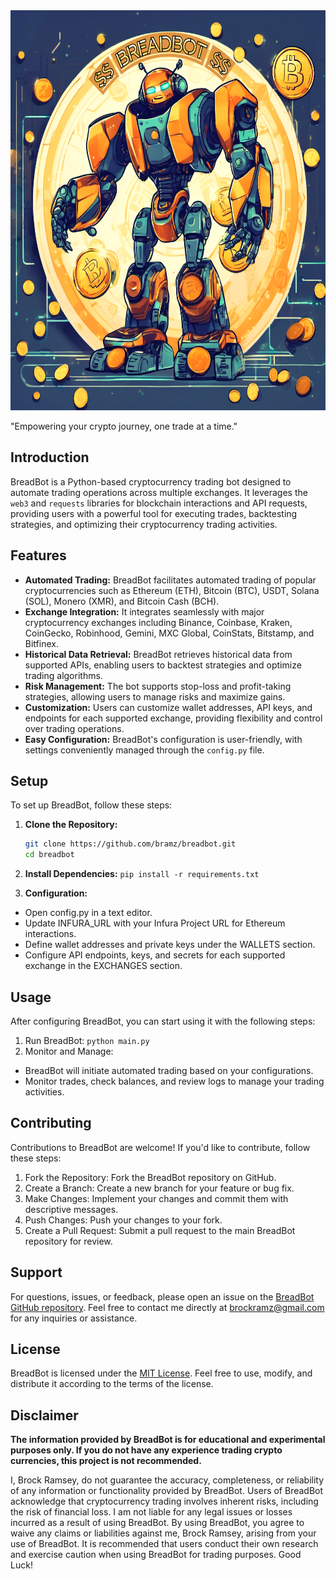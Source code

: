 <img src="breadbot.png" alt="BreadBot Logo" width="1024px" height="640px">

"Empowering your crypto journey, one trade at a time."

## Introduction

BreadBot is a Python-based cryptocurrency trading bot designed to automate trading operations across multiple exchanges. It leverages the `web3` and `requests` libraries for blockchain interactions and API requests, providing users with a powerful tool for executing trades, backtesting strategies, and optimizing their cryptocurrency trading activities.

## Features

- **Automated Trading:** BreadBot facilitates automated trading of popular cryptocurrencies such as Ethereum (ETH), Bitcoin (BTC), USDT, Solana (SOL), Monero (XMR), and Bitcoin Cash (BCH).
- **Exchange Integration:** It integrates seamlessly with major cryptocurrency exchanges including Binance, Coinbase, Kraken, CoinGecko, Robinhood, Gemini, MXC Global, CoinStats, Bitstamp, and Bitfinex.
- **Historical Data Retrieval:** BreadBot retrieves historical data from supported APIs, enabling users to backtest strategies and optimize trading algorithms.
- **Risk Management:** The bot supports stop-loss and profit-taking strategies, allowing users to manage risks and maximize gains.
- **Customization:** Users can customize wallet addresses, API keys, and endpoints for each supported exchange, providing flexibility and control over trading operations.
- **Easy Configuration:** BreadBot's configuration is user-friendly, with settings conveniently managed through the `config.py` file.

## Setup

To set up BreadBot, follow these steps:

1. **Clone the Repository:**

   ```bash
   git clone https://github.com/bramz/breadbot.git
   cd breadbot
   ```

2. **Install Dependencies:**
`pip install -r requirements.txt`

3. **Configuration:**

- Open config.py in a text editor.
- Update INFURA_URL with your Infura Project URL for Ethereum interactions.
- Define wallet addresses and private keys under the WALLETS section.
- Configure API endpoints, keys, and secrets for each supported exchange in the EXCHANGES section.

## Usage

After configuring BreadBot, you can start using it with the following steps:

1. Run BreadBot: `python main.py`
2. Monitor and Manage:

- BreadBot will initiate automated trading based on your configurations.
- Monitor trades, check balances, and review logs to manage your trading activities.

## Contributing

Contributions to BreadBot are welcome! If you'd like to contribute, follow these steps:

1. Fork the Repository: Fork the BreadBot repository on GitHub.
2. Create a Branch: Create a new branch for your feature or bug fix.
3. Make Changes: Implement your changes and commit them with descriptive messages.
4. Push Changes: Push your changes to your fork.
5. Create a Pull Request: Submit a pull request to the main BreadBot repository for review.

## Support

For questions, issues, or feedback, please open an issue on the [BreadBot GitHub repository](https://github.com/bramz/breadbot/issues).
Feel free to contact me directly at [brockramz@gmail.com](brockramz@gmail.com) for any inquiries or assistance.

## License

BreadBot is licensed under the [MIT License](https://opensource.org/license/mit). Feel free to use, modify, and distribute it according to the terms of the license.

## Disclaimer

**The information provided by BreadBot is for educational and experimental purposes only. If you do not have any experience trading crypto currencies, this project is not recommended.**

I, Brock Ramsey, do not guarantee the accuracy, completeness, or reliability of any information or functionality provided by BreadBot. Users of BreadBot acknowledge that cryptocurrency trading involves inherent risks, including the risk of financial loss. I am not liable for any legal issues or losses incurred as a result of using BreadBot. By using BreadBot, you agree to waive any claims or liabilities against me, Brock Ramsey, arising from your use of BreadBot. It is recommended that users conduct their own research and exercise caution when using BreadBot for trading purposes. Good Luck!
